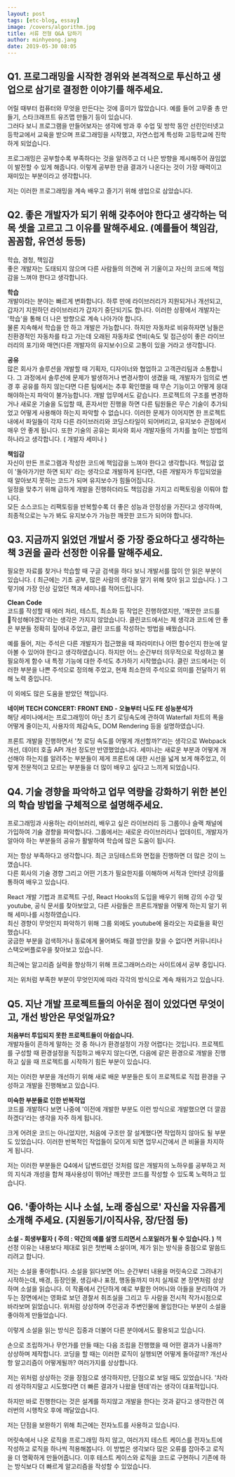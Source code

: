 ```yaml
---
layout: post
tags: [etc-blog, essay]
image: /covers/algorithm.jpg
title: 서류 전형 Q&A 답하기
author: minhyeong.jang
date: 2019-05-30 08:05
---
```


## Q1. 프로그래밍을 시작한 경위와 본격적으로 투신하고 생업으로 삼기로 결정한 이야기를 해주세요.

어릴 때부터 컴퓨터와 무엇을 만든다는 것에 흥미가 많았습니다. 예를 들어 고무줄 총 만들기, 스타크래프트 유즈맵 만들기 등이 있습니다.  
그러다 보니 프로그램을 만들어보자는 생각에 방과 후 수업 및 방학 동안 선린인터넷고등학교에서 교육을 받으며 프로그래밍을 시작했고, 자연스럽게 특성화 고등학교에 진학하게 되었습니다.

프로그래밍은 공부할수록 부족하다는 것을 알려주고 더 나은 방향을 제시해주어 끊임없이 발전할 수 있게 해줍니다.
이렇게 공부한 만큼 결과가 나온다는 것이 가장 매력이고 재미있는 부분이라고 생각합니다.

저는 이러한 프로그래밍을 계속 배우고 즐기기 위해 생업으로 삼았습니다.

## Q2. 좋은 개발자가 되기 위해 갖추어야 한다고 생각하는 덕목 셋을 고르고 그 이유를 말해주세요. (예를들어 책임감, 꼼꼼함, 유연성 등등)

학습, 경청, 책임감  
좋은 개발자는 도태되지 않으며 다른 사람들의 의견에 귀 기울이고 자신의 코드에 책임감을 느껴야 한다고 생각합니다.

**학습**  
개발이라는 분야는 빠르게 변화합니다.
하루 만에 라이브러리가 지원되거나 개선되고, 갑자기 지원하던 라이브러리가 갑자기 중단되기도 합니다.
이러한 상황에서 개발자는 '학습'을 통해 더 나은 방향으로 계속 나아가야 합니다.  
물론 지속해서 학습을 안 하고 개발은 가능합니다.
하지만 자동차로 비유하자면 남들은 친환경적인 자동차를 타고 가는데 오래된 자동차로 연비(속도 및 접근성이 좋은 라이브러리의 포기)와 매연(다른 개발자의 유지보수)으로 고통이 있을 거라고 생각합니다.

**공유**  
많은 회사가 솔루션을 개발할 때 기획자, 디자이너와 협업하고 고객관리팀과 소통합니다.
그 과정에서 솔루션에 문제가 발생하거나 변경사항이 생겼을 때, 개발자가 임의로 변경 후 공유를 하지 않는다면 다른 팀에서는 추후 확인했을 때 무슨 기능이고 어떻게 응대해야하는지 파악이 불가능합니다.
개발 업무에서도 같습니다.
프로젝트의 구조를 변경하거나 새로운 기술을 도입할 때, 혼자서만 진행을 하면 다른 팀원들은 무슨 기술이 추가되었고 어떻게 사용해야 하는지 파악할 수 없습니다.
이러한 문제가 이어지면 한 프로젝트 내에서 파일들이 각자 다른 라이브러리와 코딩스타일이 되어버리고, 유지보수 관점에서 매우 안 좋게 됩니다.
또한 기술의 공유는 회사와 회사 개발자들의 가치를 높이는 방법의 하나라고 생각합니다. ( 개발자 세미나 )

**책임감**  
자신이 만든 프로그램과 작성한 코드에 책임감을 느껴야 한다고 생각합니다.
책임감 없이 '돌아가기만 하면 되지' 라는 생각으로 개발하게 된다면, 다른 개발자가 투입되었을 때 알아보지 못하는 코드가 되며 유지보수가 힘들어집니다.  
일정을 맞추기 위해 급하게 개발을 진행하더라도 책임감을 가지고 리팩토링을 이뤄야 합니다.  
모든 소스코드는 리팩토링을 반복할수록 더 좋은 성능과 안정성을 가진다고 생각하며, 최종적으로는 누가 봐도 유지보수가 가능한 깨끗한 코드가 되어야 합니다.

## Q3. 지금까지 읽었던 개발서 중 가장 중요하다고 생각하는 책 3권을 골라 선정한 이유를 말해주세요.

필요한 자료를 찾거나 학습할 때 구글 검색을 하다 보니 개발서를 많이 안 읽은 부분이 있습니다. ( 최근에는 기초 공부, 많은 사람의 생각을 알기 위해 찾아 읽고 있습니다. )
그렇기에 가장 인상 깊었던 책과 세미나를 적어드립니다.

**Clean Code**  
코드를 작성할 때 에러 처리, 테스트, 최소화 등 작업은 진행하였지만, '깨끗한 코드를 작성해야겠다'라는 생각은 가지지 않았습니다.
클린코드에서는 제 생각과 코드에 안 좋은 부분들 정확히 짚어내 주었고, 클린 코드를 작성하는 방법을 배웠습니다.

예를 들어, 저는 주석은 다른 개발자가 접근했을 때 파라미터나 어떤 함수인지 한눈에 알아볼 수 있어야 한다고 생각하였습니다.
하지만 어느 순간부터 의무적으로 작성하고 불필요하게 함수 내 특정 기능에 대한 주석도 추가하기 시작했습니다.
클린 코드에서는 이러한 부분을 나쁜 주석으로 정의해 주었고, 현재 최소한의 주석으로 의미를 전달하기 위해 노력 중입니다.

이 외에도 많은 도움을 받았던 책입니다.

**네이버 TECH CONCERT: FRONT END - 오늘부터 나도 FE 성능분석가**  
해당 세미나에서는 프로그래밍이 아닌 초기 로딩속도에 관하여 Waterfall 차트의 폭을 어떻게 줄이는지, 사용자의 체감속도, DOM Rendering 등을 설명하였습니다.

프론트 개발을 진행하면서 '첫 로딩 속도를 어떻게 개선할까?'라는 생각으로 Webpack 개선, 데이터 호출 API 개선 정도만 반영했었습니다.
세미나는 새로운 부분과 어떻게 개선해야 하는지를 알려주는 부분들이 제게 프론트에 대한 시선을 넓게 보게 해주었고, 이렇게 전문적이고 모르는 부분들을 더 많이 배우고 싶다고 느끼게 되었습니다.

## Q4. 기술 경향을 파악하고 업무 역량을 강화하기 위한 본인의 학습 방법을 구체적으로 설명해주세요.

프로그래밍과 사용하는 라이브러리, 배우고 싶은 라이브러리 등 그룹이나 슬랙 채널에 가입하여 기술 경향을 파악합니다.
그룹에서는 새로운 라이브러리나 업데이트, 개발자가 알아야 하는 부분들의 공유가 활발하여 학습에 많은 도움이 됩니다.

저는 항상 부족하다고 생각합니다. 최근 코딩테스트와 면접을 진행하면 더 많은 것이 느꼈습니다.  
다른 회사의 기술 경향 그리고 어떤 기초가 필요한지를 이해하며 서적과 인터넷 강의를 통하여 배우고 있습니다.

React 개발 기법과 프로젝트 구성, React Hooks의 도입을 배우기 위해 강의 수강 및 youtube, 공식 문서를 찾아보았고,
다른 사람들은 프론트개발을 어떻게 하는지 알기 위해 세미나를 시청하였습니다.  
최신 경향이 무엇인지 파악하기 위해 그룹 외에도 youtube에 올라오는 자료들을 확인했습니다.  
궁금한 부분을 검색하거나 동료에게 물어봐도 해결 방안을 찾을 수 없다면 커뮤니티나 스택오버플로우을 찾아보고 있습니다.

최근에는 알고리즘 실력을 향상하기 위해 프로그래머스라는 사이트에서 공부 중입니다.

저는 위처럼 부족한 부분이 무엇인지에 따라 각각의 방식으로 계속 채워가고 있습니다.

## Q5. 지난 개발 프로젝트들의 아쉬운 점이 있었다면 무엇이고, 개선 방안은 무엇일까요?

**처음부터 투입되지 못한 프로젝트들이 아쉽습니다.**  
개발자들이 흔하게 말하는 것 중 하나가 환경설정이 가장 어렵다는 것입니다.
프로젝트를 구성할 때 환경설정을 직접하고 배우지 않는다면, 다음에 같은 환경으로 개발을 진행하고 싶을 때 프로젝트를 시작하기 힘든 부분이 있습니다.

저는 이러한 부분을 개선하기 위해 새로 배운 부분들은 토이 프로젝트로 직접 환경을 구성하고 개발을 진행해보고 있습니다.

**미숙한 부분들로 인한 반복작업**  
코드를 개발하다 보면 나중에 '이전에 개발한 부분도 이런 방식으로 개발했으면 더 깔끔하겠다'라는 생각을 자주 하게 됩니다.

크게 어려운 코드는 아니었지만, 처음에 구조만 잘 설계했다면 작업하지 않아도 될 부분도 있었습니다.
이러한 반복적인 작업들이 모이게 되면 업무시간에서 큰 비율을 차지하게 됩니다.

저는 이러한 부분들은 Q4에서 답변드렸던 것처럼 많은 개발자의 노하우를 공부하고 저의 지식과 개성을 합쳐 재사용성이 뛰어난 깨끗한 코드를 작성할 수 있도록 노력하고 있습니다.

## Q6. '좋아하는 시나 소설, 노래 중심으로' 자신을 자유롭게 소개해 주세요. (지원동기/이직사유, 장/단점 등)

**소설 - 희생부활자 ( 주의 : 약간의 예를 설명 드리면서 스포일러가 될 수 있습니다. )**
책 선정 이유는 내용보다 제대로 읽은 첫번째 소설이며, 제가 읽는 방식을 중점으로 말씀드리려고 합니다.

저는 소설을 좋아합니다.
소설을 읽다보면 어느 순간부터 내용을 머릿속으로 그려내기 시작하는데,
배경, 등장인물, 생김새나 표정, 행동들까지 마치 실제로 본 장면처럼 상상하며 소설을 읽습니다.
이 작품에서 간단하게 예로 부활한 어머니와 아들을 분리하여 가두는 장면에서는 영화로 보던 경찰서 취조실을 그리고 두 사람을 전시적 작가시점으로 바라보며 읽었습니다.
위처럼 상상하며 주인공과 주변인물에 몰입한다는 부분이 소설을 좋아하게 만들었습니다.

이렇게 소설을 읽는 방식은 집중과 더불어 다른 분야에서도 활용되고 있습니다.

손으로 조립하거나 무언가를 만들 때는 다음 조립을 진행했을 때 어떤 결과가 나올까? 상상하며 제작합니다.
코딩을 할 때는 이러한 로직이 실행되면 어떻게 돌아갈까? 개선사항 알고리즘이 어떻게될까? 여러가지를 상상합니다.

저는 위처럼 상상하는 것을 장점으로 생각하지만, 단점으로 보일 때도 있었습니다.
'차라리 생각하지말고 시도했다면 더 빠른 결과가 나왔을 텐데'라는 생각이 대표적입니다.

하지만 바로 진행한다는 것은 설계를 하지않고 개발을 한다는 것과 같다고 생각한건 여러번의 시행착오 후에 깨달았습니다.

저는 단점을 보완하기 위해 최근에는 전자노트를 사용하고 있습니다.

머릿속에서 나온 로직을 프로그래밍 하지 않고, 여러가지 테스트 케이스를 전자노트에 작성하고 로직을 하나씩 적용해봅니다. 이 방법은 생각보다 많은 오류를 잡아주고 로직을 더 명확하게 만들어줍니다.
이후 테스트 케이스와 로직을 코드로 구현하니 기존에 하는 방식보다 더 빠르게 알고리즘을 작성할 수 있었습니다.

